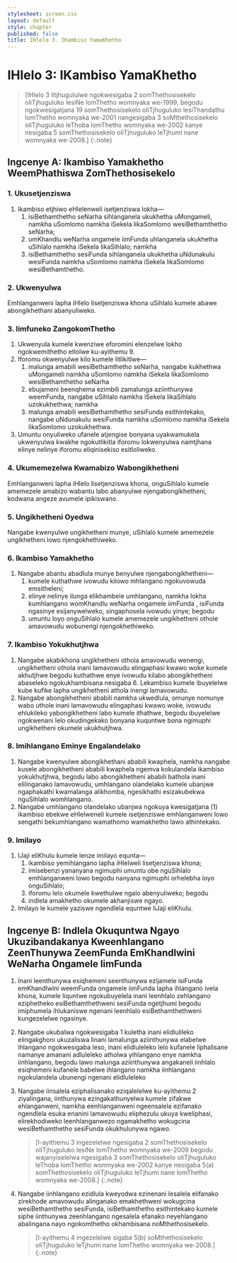 ```yaml
---
stylesheet: screen.css
layout: default
style: chapter
published: false
title: IHlelo 3. IKambiso YamaKhetho
---
```


# IHlelo 3: IKambiso YamaKhetho

> [IHlelo 3 litjhugululwe ngokwesigaba 2 somThethosisekelo oliTjhuguluko lesiNe lomThetho womnyaka we-1999, begodu ngokwesigatjana 19 somThethosisekelo oliTjhuguluko lesiThandathu lomThetho womnyaka we-2001 nangesigaba 3 soMthethosisekelo oliTjhuguluko leThoba lomThetho womnyaka we-2002 kanye nesigaba 5  somThethosisekelo oliTjhuguluko leTjhumi nane womnyaka we-2008.]
{:.note}

## Ingcenye A: Ikambiso Yamakhetho WeemPhathiswa ZomThethosisekelo

### 1. Ukusetjenziswa

1.	Ikambiso etjhiwo eHlelenweli isetjenziswa lokha—
	1.	isiBethamthetho seNarha sihlanganela ukukhetha uMongameli, namkha uSomlomo namkha iSekela likaSomlomo wesiBethamthetho seNarha;
	1.	umKhandlu weNarha ongamele iimFunda uhlanganela ukukhetha uSihlalo namkha iSekela likaSihlalo; namkha
	1.	isiBethamthetho sesiFunda sihlanganela ukukhetha uNdunakulu wesiFunda namkha uSomlomo namkha iSekela likaSomlomo wesiBethamthetho.

### 2. Ukwenyulwa

Emhlanganweni lapha iHlelo lisetjenziswa khona uSihlalo kumele abawe abongikhethani abanyuliweko.

### 3. Iimfuneko ZangokomThetho

1.	Ukwenyula kumele kwenziwe eforomini elenzelwe lokho ngokwemithetho etlolwe ku-ayithemu 9.
2.	Iforomu okwenyulwe kilo kumele litlikitlwe—
	1.	malunga amabili wesiBethamthetho seNarha, nangabe kukhethwa uMongameli namkha uSomlomo namkha iSekela likaSomlomo wesiBethamthetho seNarha
	2.	ebujameni beenqhema ezimbili zamalunga aziinthunywa weemFunda, nangabe uSihlalo namkha iSekela likaSihlalo uzokukhethwa; namkha
	3.	malunga amabili wesiBethamthetho sesiFunda esithintekako, nangabe uNdunakulu wesiFunda namkha uSomlomo namkha iSekela likaSomlomo uzokukhethwa.
3.	Umuntu onyuliweko ufanele atjengise bonyana uyakwamukela ukwenyulwa kwakhe ngokutlikitla iforomu lokwenyulwa namtjhana elinye nelinye iforomu eliqinisekiso esitloliweko.

### 4. Ukumemezelwa Kwamabizo Wabongikhetheni

Emhlanganweni lapha iHlelo lisetjenziswa khona, onguSihlalo kumele amemezele amabizo wabantu labo abanyulwe njengabongikhetheni, kodwana angeze avumele ipikiswano.

### 5. Ungikhetheni Oyedwa

Nangabe kwenyulwe ungikhetheni munye, uSihlalo kumele amemezele ungikhetheni lowo njengokhethiweko.

### 6. Ikambiso Yamakhetho

1.	Nangabe abantu abadlula munye benyulwe njengabongikhetheni—
	1.	kumele kuthathwe ivowudu kilowo mhlangano ngokuvowuda emsitheleni;
	1.	elinye nelinye ilunga elikhambele umhlangano, namkha lokha kumhlangano womKhandlu weNarha ongamele iimFunda , isiFunda ngasinye esijanywelweko, singaphosela ivowudu yinye; begodu
	1.	umuntu loyo onguSihlalo kumele amemezele ungikhetheni othole amavowudu wobunengi njengokhethiweko.

### 7. Ikambiso Yokukhutjhwa

1.  Nangabe akabikhona ungikhetheni othola amavowudu wenengi, ungikhetheni othola inani lamavowudu elingaphasi kwawo woke kumele akhutjhwe begodu kuthathwe enye ivowudu kilabo abongikhetheni abaseleko ngokukhambisana nesigaba 6. Lekambiso kumele ibuyelelwe kube kufike lapha ungikhetheni athola inengi lamavowudu.
2.  Nangabe abongikhetheni ababili namkha ukwedlula, omunye nomunye wabo uthole inani lamavowudu elingaphasi kwawo woke, ivowudu ehlukileko yabongikhetheni labo kumele ithathwe, begodu ibuyelelwe ngokwenani lelo okudingekako bonyana kuquntwe bona ngimuphi ungikhetheni okumele ukukhutjhwa.

### 8. Imihlangano Eminye Engalandelako

1.	Nangabe kwenyulwe abongikhethani ababili kwaphela, namkha nangabe kusele abongikhetheni ababili kwaphela ngemva kokulandela ikambiso yokukhutjhwa, begodu labo abongikhetheni ababili bathola inani elilinganako lamavowudu, umhlangano olandelako kumele ubanjwe ngaphakathi kwamalanga alikhomba, ngesikhathi esizakubekwa nguSihlalo womhlangano.
2.	Nangabe umhlangano olandelako ubanjwa ngokuya kwesigatjana (1) ikambiso ebekwe eHlelweneli kumele isetjenziswe emhlanganweni lowo sengathi bekumhlangano wamathomo wamakhetho lawo athintekako.

### 9. Imilayo

1.	IJaji eliKhulu kumele lenze imilayo equnta—
	1.	ikambiso yemihlangano lapha iHlelweli lisetjenziswa khona;
	1.	imisebenzi yananyana ngimuphi umuntu obe nguSihlalo emhlanganweni lowo begodu nanyana ngimuphi orhelebha loyo onguSihlalo;
	1.	iforomu lelo okumele kwethulwe ngalo abenyuliweko; begodu
	1.	indlela amakhetho okumele akhanjiswe ngayo.
2.	Imilayo le kumele yaziswe ngendlela equntwe liJaji eliKhulu.

## Ingcenye B: Indlela Okuquntwa Ngayo Ukuzibandakanya Kweenhlangano ZeenThunywa ZeemFunda EmKhandlwini WeNarha Ongamele IimFunda

1.	Inani leenthunywa esiqhemeni seenthunywa ezijamele isiFunda emKhandlwini weemFunda ongamele iimFunda lapha ihlangano ivela khona, kumele liquntwe ngokubuyelela inani leenhlalo zehlangano eziphetheko esiBethamthethweni sesiFunda ngetjhumi begodu imiphumela ihlukaniswe ngenani leenhlalo esiBethamthethweni kungezelelwe ngasinye.
1.	Nangabe ukubalwa ngokwesigaba 1 kuletha inani elidlulileko elingakghoni ukuzaliswa linani lamalunga aziinthunywa elabelwe ihlangano ngokwesigaba leso, inani elidluleleko lelo kufanele liphalisane namanye amanani adluleleko atholwa yihlangano enye namkha iinhlangano, begodu lawo malunga aziinthunywa angakaneli iinhlalo esiqhemeni kufanele babelwe ihlangano namkha iinhlangano ngokulandela ubunengi ngenani elidluleleko
1.	Nangabe iinsalela eziphalisanako eziqalelelwe ku-ayithemu 2     ziyalingana, iinthunywa ezingakathunyelwa kumele zifakwe ehlanganweni, namkha eenhlanganweni ngeensalela ezifanako ngendlela esuka enanini lamavowudu eliphezulu ukuya kweliphasi, elirekhodiweko leenhlanganwezo ngamakhetho wokugcina wesiBethamthetho sesiFunda okukhulunywa ngawo.

	> [I-ayithemu 3 ingezelelwe ngesigaba 2 somThethosisekelo oliTjhuguluko lesiNe lomThetho womnyaka we-2009 begodu wajanyiselelwa ngesigaba 3  somThethosisekelo oliTjhuguluko leThoba lomThetho womnyaka we-2002  kanye nesigaba 5(a) somThethosisekelo oliTjhuguluko leTjhumi nane lomThetho womnyaka we-2008.]
	{:.note}

1.	Nangabe iinhlangano ezidlula kweyodwa ezinenani lesalela elifanako zirekhode amavowudu alinganako emakhethweni wokugcina wesiBethamthetho sesiFunda, isiBethamthetho esithintekako kumele siphe iinthunywa zeenhlangano ngesalela efanako neyehlangano abalingana nayo ngokomthetho okhambisana noMthethosisekelo.


	> [I-ayithemu 4 ingezelelwe sigaba 5(b) soMthethosisekelo oliTjhuguluko leTjhumi nane lomThetho womnyaka we-2008.]
	{:.note}
